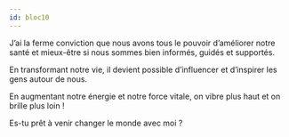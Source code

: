```yaml
---
id: bloc10
---
```


J’ai la ferme conviction que nous avons tous le pouvoir d’améliorer notre santé et mieux-être si nous sommes bien informés, guidés et supportés.

En transformant notre vie, il devient possible d’influencer et d’inspirer les gens autour de nous.

En augmentant notre énergie et notre force vitale, on vibre plus haut et on brille plus loin !

Es-tu prêt à venir changer le monde avec moi ?